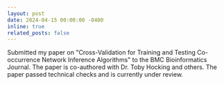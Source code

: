 ```yaml
---
layout: post
date: 2024-04-15 00:00:00 -0400
inline: true
related_posts: false
---
```


Submitted my paper on "Cross-Validation for Training and Testing Co-occurrence Network Inference Algorithms" to the BMC Bioinformatics Journal. The paper is co-authored with Dr. Toby Hocking and others. The paper passed technical checks and is currently under review.
